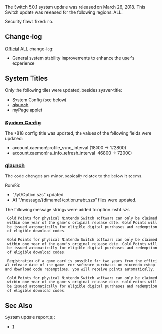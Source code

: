 The Switch 5.0.1 system update was released on March 26, 2018. This
Switch update was released for the following regions: ALL.

Security flaws fixed:
no.

## Change-log

[Official](http://en-americas-support.nintendo.com/app/answers/detail/a_id/22525/p/897)
ALL change-log:

  - General system stability improvements to enhance the user's
    experience

## System Titles

Only the following tiles were updated, besides sysver-title:

  - System Config (see below)
  - [qlaunch](Qlaunch.md "wikilink")
  - myPage applet

### [System Config](Settings%20services.md "wikilink")

The \*818 config title was updated, the values of the following fields
were updated:

  - account.daemon\!profile\_sync\_interval (18000 -\> 172800)
  - account.daemon\!na\_info\_refresh\_interval (46800 -\> 72000)

### [qlaunch](Qlaunch.md "wikilink")

The code changes are minor, basically related to the below it seems.

RomFS:

  - "/lyt/Option.szs" updated
  - All "/message/{dirname}/option.msbt.szs" files were updated.

The following message strings were added to
option.msbt.szs:

` Gold Points for physical Nintendo Switch software can only be claimed within one year of the game's original release date. Gold Points will be issued automatically for eligible digital purchases and redemption of eligible download codes.`  
` `  
` Gold Points for physical Nintendo Switch software can only be claimed within one year of the game's original release date. Gold Points will be issued automatically for eligible digital purchases and redemption of eligible download codes.`  
` `  
` Registration of a game card is possible for two years from the official release date of the game. For software purchases on Nintendo eShop and download code redemptions, you will receive points automatically.`  
` `  
` Gold Points for physical Nintendo Switch software can only be claimed within one year of the game's original release date. Gold Points will be issued automatically for eligible digital purchases and redemption of eligible download codes.`

## See Also

System update
    report(s):

  - [1](https://yls8.mtheall.com/ninupdates/reports.php?date=03-26-18_08-05-11&sys=hac)
